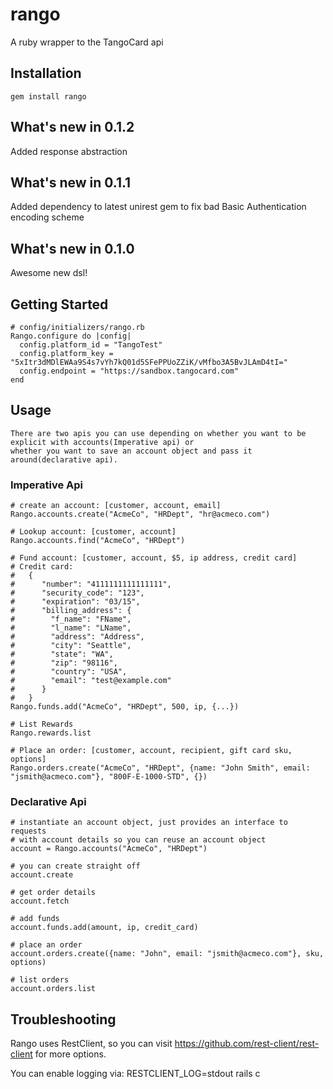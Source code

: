 rango
=====

A ruby wrapper to the TangoCard api 

Installation
----------------
    gem install rango

What's new in 0.1.2
----------------
Added response abstraction

What's new in 0.1.1
----------------
Added dependency to latest unirest gem to fix bad Basic Authentication encoding scheme

What's new in 0.1.0
----------------
Awesome new dsl!

Getting Started
----------------
    # config/initializers/rango.rb
    Rango.configure do |config|
      config.platform_id = "TangoTest"
      config.platform_key = "5xItr3dMDlEWAa9S4s7vYh7kQ01d5SFePPUoZZiK/vMfbo3A5BvJLAmD4tI="
      config.endpoint = "https://sandbox.tangocard.com"
    end

Usage
----------------
    There are two apis you can use depending on whether you want to be explicit with accounts(Imperative api) or 
    whether you want to save an account object and pass it around(declarative api).

  ### Imperative Api
  
    # create an account: [customer, account, email]
    Rango.accounts.create("AcmeCo", "HRDept", "hr@acmeco.com")
    
    # Lookup account: [customer, account]
    Rango.accounts.find("AcmeCo", "HRDept")
    
    # Fund account: [customer, account, $5, ip address, credit card]
    # Credit card:
    #   {
    #      "number": "4111111111111111",
    #      "security_code": "123",
    #      "expiration": "03/15",
    #      "billing_address": {
    #        "f_name": "FName",
    #        "l_name": "LName",
    #        "address": "Address",
    #        "city": "Seattle",
    #        "state": "WA",
    #        "zip": "98116",
    #        "country": "USA",
    #        "email": "test@example.com"
    #      }
    #   }    
    Rango.funds.add("AcmeCo", "HRDept", 500, ip, {...})
    
    # List Rewards
    Rango.rewards.list
    
    # Place an order: [customer, account, recipient, gift card sku, options]
    Rango.orders.create("AcmeCo", "HRDept", {name: "John Smith", email: "jsmith@acmeco.com"}, "800F-E-1000-STD", {})
    
  ### Declarative Api
  
    # instantiate an account object, just provides an interface to requests
    # with account details so you can reuse an account object
    account = Rango.accounts("AcmeCo", "HRDept")
    
    # you can create straight off
    account.create
    
    # get order details
    account.fetch
    
    # add funds
    account.funds.add(amount, ip, credit_card)
    
    # place an order
    account.orders.create({name: "John", email: "jsmith@acmeco.com"}, sku, options)
    
    # list orders
    account.orders.list
    
Troubleshooting
----------------
Rango uses RestClient, so you can visit https://github.com/rest-client/rest-client for more options.

You can enable logging via:
    RESTCLIENT_LOG=stdout rails c
